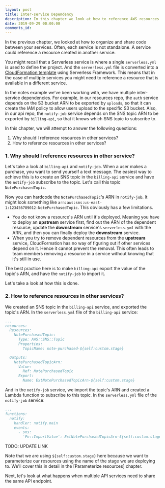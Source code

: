 ```yaml
---
layout: post
title: Inter-service Dependency
description: In this chapter we look at how to reference AWS resources across multiple services in a Serverless Framework app. We'll export the ARN of the resource and import it using 'Fn::ImportValue'.
date: 2019-09-29 00:00:00
comments_id: 
---
```


In the previous chapter, we looked at how to organize and share code between your services. Often, each service is not standalone. A service could reference a resource created in another service.

You might recall that a Serverless service is where a single `serverless.yml` is used to define the project. And the `serverless.yml` file is converted into a [CloudFormation template](https://aws.amazon.com/cloudformation/aws-cloudformation-templates/) using Serverless Framework. This means that in the case of multiple services you might need to reference a resource that is available in a different service.

In the notes example we've been working with, we have multiple inter-service dependencies. For example, in our resources repo, the `auth` service depends on the S3 bucket ARN to be exported by `uploads`, so that it can create the IAM policy to allow users upload to the specific S3 bucket. Also, in our api repo, the `notify-job` service depends on the SNS topic ARN to be exported by `billing-api`, so that it knows which SNS topic to subscribe to.

In this chapter, we will attempt to answer the following questions:

1. Why should I reference resources in other services? 
2. How to reference resources in other services?

### 1. Why should I reference resources in other service?

Let's take a look at `billing-api` and `notify-job`. When a user makes a purchase, you want to send yourself a text message. The easiest way to achieve this is to create an SNS topic in the `billing-api` service and have the `notify-job` subscribe to the topic. Let's call this topic `NotePurchasedTopic`.

Now you can hardcode the `NotePurchasedTopic`'s ARN in `notify-job`. It might look something like `arn:aws:sns:us-east-1:123456789012:NotePurchasedTopic`. This obviously has a few limitations.

- You do not know a resource's ARN until it's deployed. Meaning you have to deploy an **upstream** service first, find out the ARN of the dependent resource, update the **downstream** service's `serverless.yml` with the ARN, and then you can finally deploy the **downstream** service.
- When you try to remove dependent resources from the **upstream** service, CloudFormation has no way of figuring out if other services depend on it. Hence it cannot prevent the removal. This often leads to team members removing a resource in a service without knowing that it's still in use.

The best practice here is to make `billing-api` export the value of the topic's ARN, and have the `notify-job` to import it.

Let's take a look at how this is done. 

### 2. How to reference resources in other services?

We created an SNS topic in the `billing-api` service, and exported the topic's ARN. In the `serverless.yml` file of the `billing-api` service:

``` yml
...
resources:
  Resources:
    NotePurchasedTopic:
      Type: AWS::SNS::Topic
      Properties:
        TopicName: note-purchased-${self:custom.stage}

  Outputs:
    NotePurchasedTopicArn:
      Value:
        Ref: NotePurchasedTopic
      Export:
        Name: ExtNotePurchasedTopicArn-${self:custom.stage}
```

And in the `notify-job` service, we import the topic's ARN and created a Lambda function to subscribe to this topic. In the `serverless.yml` file of the `notify-job` service:

``` yml
...
functions:
  notify:
    handler: notify.main
    events:
      - sns:
        'Fn::ImportValue': ExtNotePurchasedTopicArn-${self:custom.stage}
```

TODO: UPDATE LINK

Note that we are using `${self:custom.stage}` here because we want to parameterize our resources using the name of the stage we are deploying to. We'll cover this in detail in the [Parameterize resources] chapter.

Next, let's look at what happens when multiple API services need to share the same API endpoint.
